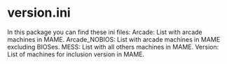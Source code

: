 # version.ini

In this package you can find these ini files:
Arcade: List with arcade machines in MAME.
Arcade_NOBIOS: List with arcade machines in MAME excluding BIOSes.
MESS: List with all others machines in MAME.
Version: List of machines for inclusion version in MAME.
